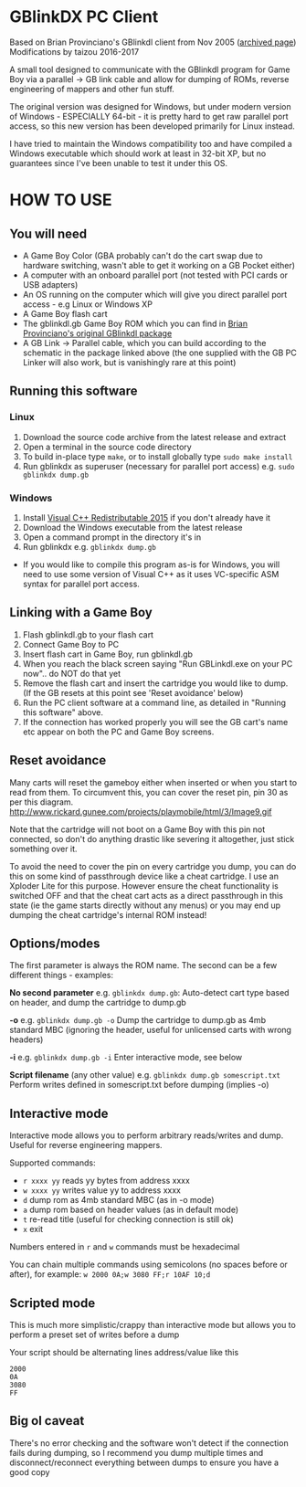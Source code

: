 GBlinkDX PC Client
==================
Based on Brian Provinciano's GBlinkdl client from Nov 2005
([archived page](http://web.archive.org/web/20070203014624/http://www.bripro.com/low/hardware/index.php?page=gblinkdl))
Modifications by taizou 2016-2017

A small tool designed to communicate with the GBlinkdl program for Game Boy via a parallel -> GB link cable and allow
for dumping of ROMs, reverse engineering of mappers and other fun stuff.

The original version was designed for Windows, but under modern version of Windows - ESPECIALLY 64-bit - it is pretty
hard to get raw parallel port access, so this new version has been developed primarily for Linux instead.

I have tried to maintain the Windows compatibility too and have compiled a Windows executable which should work at least
in 32-bit XP, but no guarantees since I've been unable to test it under this OS.

HOW TO USE
==========

You will need
-------------

* A Game Boy Color (GBA probably can't do the cart swap due to hardware switching, wasn't able to get it working on a GB
  Pocket either)
* A computer with an onboard parallel port (not tested with PCI cards or USB adapters)
* An OS running on the computer which will give you direct parallel port access - e.g Linux or Windows XP
* A Game Boy flash cart
* The gblinkdl.gb Game Boy ROM which you can find in
  [Brian Provinciano's original GBlinkdl package](http://web.archive.org/web/20070203014624/http://www.bripro.com/low/hardware/gblinkdl/files/gblinkdl.zip)
* A GB Link -> Parallel cable, which you can build according to the schematic in the package linked above (the one
  supplied with the GB PC Linker will also work, but is vanishingly rare at this point)

Running this software
--------------------

### Linux
1. Download the source code archive from the latest release and extract
2. Open a terminal in the source code directory
3. To build in-place type `make`, or to install globally type `sudo make install`
4. Run gblinkdx as superuser (necessary for parallel port access) e.g. `sudo gblinkdx dump.gb`

### Windows
1. Install [Visual C++ Redistributable 2015](https://www.microsoft.com/en-us/download/details.aspx?id=48145) if you
   don't already have it
2. Download the Windows executable from the latest release
3. Open a command prompt in the directory it's in
4. Run gblinkdx e.g. `gblinkdx dump.gb`

* If you would like to compile this program as-is for Windows, you will need to use some version of Visual C++ as it
  uses VC-specific ASM syntax for parallel port access.

Linking with a Game Boy
-----------------------

1. Flash gblinkdl.gb to your flash cart
2. Connect Game Boy to PC
3. Insert flash cart in Game Boy, run gblinkdl.gb
4. When you reach the black screen saying "Run GBLinkdl.exe on your PC now".. do NOT do that yet
5. Remove the flash cart and insert the cartridge you would like to dump. (If the GB resets at this point see
   'Reset avoidance' below)
6. Run the PC client software at a command line, as detailed in "Running this software" above.
7. If the connection has worked properly you will see the GB cart's name etc appear on both the PC and Game Boy screens.

Reset avoidance
---------------

Many carts will reset the gameboy either when inserted or when you start to read from them. To circumvent this, you can
cover the reset pin, pin 30 as per this diagram. http://www.rickard.gunee.com/projects/playmobile/html/3/Image9.gif

Note that the cartridge will not boot on a Game Boy with this pin not connected, so don't do anything drastic like
severing it altogether, just stick something over it.

To avoid the need to cover the pin on every cartridge you dump, you can do this on some kind of passthrough device like
a cheat cartridge. I use an Xploder Lite for this purpose. However ensure the cheat functionality is switched OFF and
that the cheat cart acts as a direct passthrough in this state (ie the game starts directly without any menus) or you
may end up dumping the cheat cartridge's internal ROM instead!

Options/modes
-------------

The first parameter is always the ROM name. The second can be a few different things - examples:

**No second parameter** e.g. `gblinkdx dump.gb`:
Auto-detect cart type based on header, and dump the cartridge to dump.gb

**-o** e.g. `gblinkdx dump.gb -o`
Dump the cartridge to dump.gb as 4mb standard MBC (ignoring the header, useful for unlicensed carts with wrong headers)

**-i** e.g. `gblinkdx dump.gb -i`
Enter interactive mode, see below

**Script filename** (any other value) e.g. `gblinkdx dump.gb somescript.txt`
Perform writes defined in somescript.txt before dumping (implies -o)

Interactive mode
----------------

Interactive mode allows you to perform arbitrary reads/writes and dump. Useful for reverse engineering mappers.

Supported commands:
* `r xxxx yy` reads yy bytes from address xxxx
* `w xxxx yy` writes value yy to address xxxx
* `d` dump rom as 4mb standard MBC (as in -o mode)
* `a` dump rom based on header values (as in default mode)
* `t` re-read title (useful for checking connection is still ok)
* `x` exit

Numbers entered in `r` and `w` commands must be hexadecimal

You can chain multiple commands using semicolons (no spaces before or after), for example:
`w 2000 0A;w 3080 FF;r 10AF 10;d`

Scripted mode
-------------

This is much more simplistic/crappy than interactive mode but allows you to perform a preset set of writes before a dump

Your script should be alternating lines address/value like this

```
2000
0A
3080
FF
```

Big ol caveat
-------------

There's no error checking and the software won't detect if the connection fails during dumping, so I recommend you dump
multiple times and disconnect/reconnect everything between dumps to ensure you have a good copy
